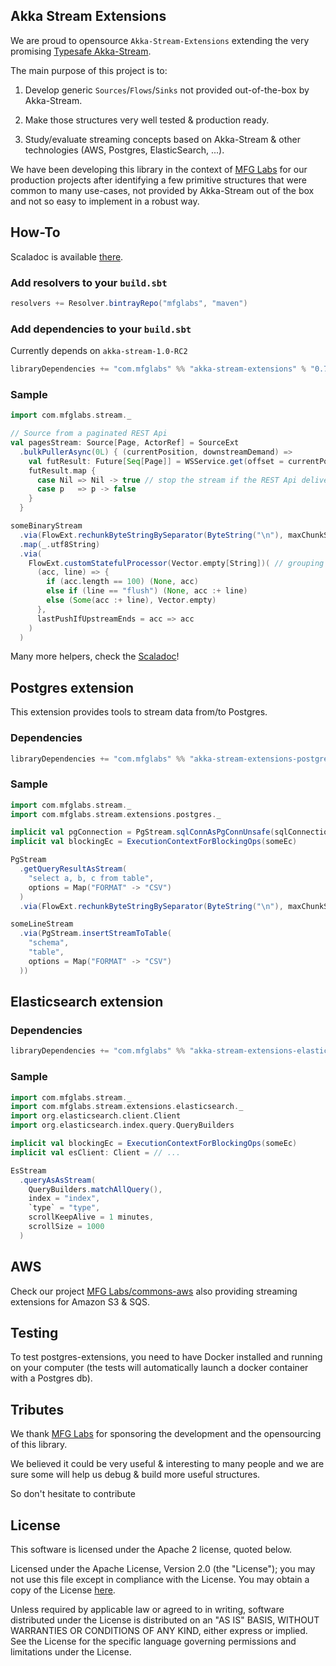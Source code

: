 ## Akka Stream Extensions

We are proud to opensource `Akka-Stream-Extensions` extending the very promising [Typesafe Akka-Stream](http://doc.akka.io/docs/akka-stream-and-http-experimental/1.0-RC2/scala.html).

The main purpose of this project is to:

1. Develop generic `Sources`/`Flows`/`Sinks` not provided out-of-the-box by Akka-Stream.

2. Make those structures very well tested & production ready.

3. Study/evaluate streaming concepts based on Akka-Stream & other technologies (AWS, Postgres, ElasticSearch, ...).

We have been developing this library in the context of [MFG Labs](http://mfglabs.com) for our production projects after identifying a few primitive structures that were common to many use-cases, not provided by Akka-Stream out of the box and not so easy to implement in a robust way.

## How-To

Scaladoc is available [there](http://mfglabs.github.io/akka-stream-extensions/api/#package).


### Add resolvers to your `build.sbt`

```scala
resolvers += Resolver.bintrayRepo("mfglabs", "maven")
```

### Add dependencies to your `build.sbt`

Currently depends on `akka-stream-1.0-RC2`

```scala
libraryDependencies += "com.mfglabs" %% "akka-stream-extensions" % "0.7.1"
```

### Sample

```scala
import com.mfglabs.stream._

// Source from a paginated REST Api
val pagesStream: Source[Page, ActorRef] = SourceExt
  .bulkPullerAsync(0L) { (currentPosition, downstreamDemand) =>
    val futResult: Future[Seq[Page]] = WSService.get(offset = currentPosition, nbPages = downstreamDemand)
    futResult.map {
      case Nil => Nil -> true // stop the stream if the REST Api delivers no more results
      case p   => p -> false
    }
  }

someBinaryStream
  .via(FlowExt.rechunkByteStringBySeparator(ByteString("\n"), maxChunkSize = 5 * 1024))
  .map(_.utf8String)
  .via(
    FlowExt.customStatefulProcessor(Vector.empty[String])( // grouping by 100 except when we encounter a "flush" line
      (acc, line) => {
        if (acc.length == 100) (None, acc)
        else if (line == "flush") (None, acc :+ line)
        else (Some(acc :+ line), Vector.empty)
      },
      lastPushIfUpstreamEnds = acc => acc
    )
  )
```
Many more helpers, check the [Scaladoc](http://mfglabs.github.io/akka-stream-extensions/api/#package)!

## Postgres extension

This extension provides tools to stream data from/to Postgres.

### Dependencies

```scala
libraryDependencies += "com.mfglabs" %% "akka-stream-extensions-postgres" % "0.7.1"
```

### Sample

```scala
import com.mfglabs.stream._
import com.mfglabs.stream.extensions.postgres._

implicit val pgConnection = PgStream.sqlConnAsPgConnUnsafe(sqlConnection)
implicit val blockingEc = ExecutionContextForBlockingOps(someEc)

PgStream
  .getQueryResultAsStream(
    "select a, b, c from table", 
    options = Map("FORMAT" -> "CSV")
  )
  .via(FlowExt.rechunkByteStringBySeparator(ByteString("\n"), maxChunkSize = 5 * 1024))

someLineStream
  .via(PgStream.insertStreamToTable(
    "schema", 
    "table", 
    options = Map("FORMAT" -> "CSV")
  ))
```

## Elasticsearch extension

### Dependencies

```scala
libraryDependencies += "com.mfglabs" %% "akka-stream-extensions-elasticsearch" % "0.7.1"
```

### Sample

```scala
import com.mfglabs.stream._
import com.mfglabs.stream.extensions.elasticsearch._
import org.elasticsearch.client.Client
import org.elasticsearch.index.query.QueryBuilders

implicit val blockingEc = ExecutionContextForBlockingOps(someEc)
implicit val esClient: Client = // ...

EsStream
  .queryAsAsStream(
    QueryBuilders.matchAllQuery(),
    index = "index",
    `type` = "type",
    scrollKeepAlive = 1 minutes,
    scrollSize = 1000
  )
```

## AWS

Check our project [MFG Labs/commons-aws](https://github.com/MfgLabs/commons-aws) also providing streaming extensions for Amazon S3 & SQS.

## Testing

To test postgres-extensions, you need to have Docker installed and running on your computer (the tests will automatically launch a docker container with a Postgres db).

## Tributes

We thank [MFG Labs](http://mfglabs.com) for sponsoring the development and the opensourcing of this library.

We believed it could be very useful & interesting to many people and we are sure some will help us debug & build more useful structures.

<div class="push">
  <p>So don't hesitate to contribute</p>
  
  <a href="{{ site.baseurl }}/contributing/" alt="go one contribute page" class="btn-round grey">
    <span class="ico arrow_g"></span>
  </a>
</div>

<div class="license">
  <h2>License</h2>
  
  <p>This software is licensed under the Apache 2 license, quoted below.</p>
  
  <p>
    Licensed under the Apache License, Version 2.0 (the "License"); you may not use this file except in compliance 
    with the License. You may obtain a copy of the License <a href="http://www.apache.org/licenses/LICENSE-2.0" target="_blank" alt="go to apache.org">here</a>.
  </p>
  
  <p>
    Unless required by applicable law or agreed to in writing, software distributed under the License is distributed 
    on an "AS IS" BASIS, WITHOUT WARRANTIES OR CONDITIONS OF ANY KIND, either express or implied. See the License for 
    the specific language governing permissions and limitations under the License.
  </p>
</div>

